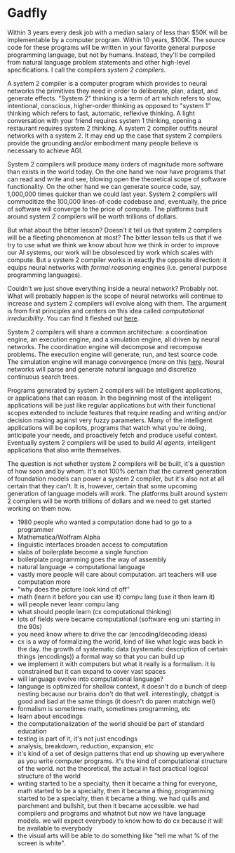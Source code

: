 # Gadfly

Within 3 years every desk job with a median salary of less than $50K will be implementable by a computer program. Within 10 years, $100K. The source code for these programs will be written in your favorite general purpose programming language, but not by humans. Instead, they'll be compiled from natural language problem statements and other high-level specifications. I call the compilers _system 2 compilers_.

A system 2 compiler is a computer program which provides to neural networks the primitives they need in order to deliberate, plan, adapt, and generate effects. "System 2" thinking is a term of art which refers to slow, intentional, conscious, higher-order thinking as opposed to "system 1" thinking which refers to fast, automatic, reflexive thinking. A light conversation with your friend requires system 1 thinking, opening a restaurant requires system 2 thinking. A system 2 compiler outfits neural networks with a system 2. It may end up the case that system 2 compilers provide the grounding and/or embodiment many people believe is necessary to achieve AGI.

System 2 compilers will produce many orders of magnitude more software than exists in the world today. On the one hand we now have programs that can read and write and see, blowing open the theoretical scope of software functionality. On the other hand we can generate source code, say, 1,000,000 times quicker than we could last year. System 2 compilers will commoditize the 100,000 lines-of-code codebase and, eventually, the price of software will converge to the price of compute. The platforms built around system 2 compilers will be worth trillions of dollars.

But what about the bitter lesson? Doesn't it tell us that system 2 compilers will be a fleeting phenomenon at most? The bitter lesson tells us that if we try to use what we think we know about how we think in order to improve our AI systems, our work will be obsolesced by work which scales with compute. But a system 2 compiler works in exactly the opposite direction: it equips neural networks with _formal reasoning_ engines (i.e. general purpose programming languages). 

Couldn't we just shove everything inside a neural network? Probably not. What will probably happen is the scope of neural networks will continue to increase and system 2 compilers will evolve along with them. The argument is from first principles and centers on this idea called _computational irreducibility_. You can find it fleshed out [here](/).

System 2 compilers will share a common architecture: a coordination engine, an execution engine, and a simulation engine, all driven by neural networks. The coordination engine will decompose and recompose problems. The execution engine will generate, run, and test source code. The simulation engine will manage convergence (more on this [here](/). Neural networks will parse and generate natural language and discretize continuous search trees.

Programs generated by system 2 compilers will be intelligent applications, or applications that can reason. In the beginning most of the intelligent applications will be just like regular applications but with their functional scopes extended to include features that require reading and writing and/or decision making against very fuzzy parameters. Many of the intelligent applications will be copilots, programs that watch what you're doing, anticipate your needs, and proactively fetch and produce useful context. Eventually system 2 compilers will be used to build _AI agents_, intelligent applications that also write themselves.

The question is not whether system 2 compilers will be built, it's a question of how soon and by whom. It's not 100% certain that the current generation of foundation models can power a system 2 compiler, but it's also not at all certain that they can't. It is, however, certain that some upcoming generation of language models will work. The platforms built around system 2 compilers will be worth trillions of dollars and we need to get started working on them now.

- 1980 people who wanted a computation done had to go to a programmer
- Mathematica/Wolfram Alpha
- linguistic interfaces broaden access to computation
- slabs of boilerplate become a single function
- boilerplate programming goes the way of assembly
- natural language -> computational language
- vastly more people will care about computation. art teachers will use computation more
- "why does the picture look kind of off"
- math (learn it before you can use it) compu lang (use it then learn it)
- will people never leanr compu lang
- what should people learn (cx computational thinking)
- lots of fields were became computational (software eng uni starting in the 90s)
- you need know where to drive the car (encoding/decoding ideas)
- cx is a way of formalizing the world, kind of like what logic was back in the day. the growth of systematic data (systematic description of certain things (encodings)) a formal way so that you can build up
- we implement it with computers but what it really is a formalism. it is constrained but it can expand to cover vast spaces
- will language evolve into computational language?
- language is optimized for shallow context, it doesn't do a bunch of deep nesting because our brains don't do that well. interestingly, chatgpt is good and bad at the same things (it doesn't do paren matchign well)
- formalism is sometimes math, sometimes programming, etc
- learn about encodings
- the computationalization of the world should be part of standard education
- testing is part of it, it's not just encodings
- analysis, breakdown, reduction, expansion, etc
- it's kind of a set of design patterns that end up showing up everywhere as you write computer programs. it's the kind of computational structure of the world. not the theoretical, the actual in fact practical logical structure of the world
- writing started to be a specialty, then it became a thing for everyone, math started to be a specialty, then it became a thing, programming started to be a specialty, then it became a thing. we had quills and parchment and bullshit, but then it became accessible. we had compilers and programs and whatnot but now we have language models. we will expect everybody to know how to do cx because it will be available to everybody
- the visual arts will be able to do something like "tell me what % of the screen is white".